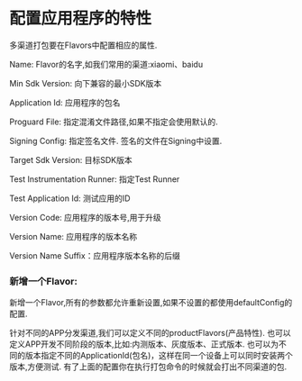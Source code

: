 # 配置应用程序的特性

多渠道打包要在Flavors中配置相应的属性.

Name: Flavor的名字,如我们常用的渠道:xiaomi、baidu

Min Sdk Version: 向下兼容的最小SDK版本

Application Id: 应用程序的包名

Proguard File: 指定混淆文件路径,如果不指定会使用默认的.

Signing Config: 指定签名文件. 签名的文件在Signing中设置.

Target Sdk Version: 目标SDK版本

Test Instrumentation Runner: 指定Test Runner

Test Application Id: 测试应用的ID

Version Code: 应用程序的版本号,用于升级

Version Name: 应用程序的版本名称

Version Name Suffix：应用程序版本名称的后缀

### 新增一个Flavor:
新增一个Flavor,所有的参数都允许重新设置,如果不设置的都使用defaultConfig的配置.

针对不同的APP分发渠道,我们可以定义不同的productFlavors(产品特性).
也可以定义APP开发不同阶段的版本,比如:内测版本、灰度版本、正式版本.
也可以为不同的版本指定不同的ApplicationId(包名)，这样在同一个设备上可以同时安装两个版本,方便测试.
有了上面的配置你在执行打包命令的时候就会打出不同渠道的包.
